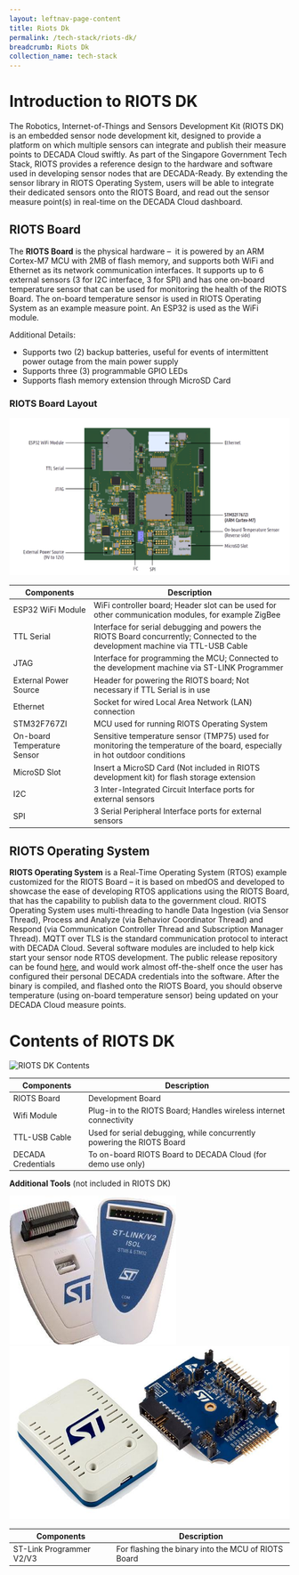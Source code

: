 ```yaml
---
layout: leftnav-page-content
title: Riots Dk
permalink: /tech-stack/riots-dk/
breadcrumb: Riots Dk
collection_name: tech-stack
---
```


# Introduction to RIOTS DK
The Robotics, Internet-of-Things and Sensors Development Kit (RIOTS DK) is an embedded sensor node development kit, designed to provide a platform on which multiple sensors can integrate and publish their measure points to DECADA Cloud swiftly. As part of the Singapore Government Tech Stack, RIOTS provides a reference design to the hardware and software used in developing sensor nodes that are DECADA-Ready. By extending the sensor library in RIOTS Operating System, users will be able to integrate their dedicated sensors onto the RIOTS Board, and read out the sensor measure point(s) in real-time on the DECADA Cloud dashboard.

## RIOTS Board
The **RIOTS Board** is the physical hardware –  it is powered by an ARM Cortex-M7 MCU with 2MB of flash memory, and supports both WiFi and Ethernet as its network communication interfaces. It supports up to 6 external sensors (3 for I2C interface, 3 for SPI) and has one on-board temperature sensor that can be used for monitoring the health of the RIOTS Board. The on-board temperature sensor is used in RIOTS Operating System as an example measure point. An ESP32 is used as the WiFi module.

Additional Details:

- Supports two (2) backup batteries, useful for events of intermittent power outage from the main power supply
- Supports three (3) programmable GPIO LEDs
- Supports flash memory extension through MicroSD Card

### RIOTS Board Layout

![RIOTS Board Layout](/images/riots-dk/intro/riots_board_front_labelled.png)

| Components  | Description  |
|-------------|--------------|
| ESP32 WiFi Module | WiFi controller board; Header slot can be used for other communication modules, for example ZigBee  |
| TTL Serial | Interface for serial debugging and powers the RIOTS Board concurrently; Connected to the development machine via TTL-USB Cable  |
| JTAG  | Interface for programming the MCU; Connected to the development machine via ST-LINK Programmer |
| External Power Source  | Header for powering the RIOTS board; Not necessary if TTL Serial is in use |
| Ethernet  | Socket for wired Local Area Network (LAN) connection |
| STM32F767ZI  | MCU used for running RIOTS Operating System  |
| On-board Temperature Sensor | Sensitive temperature sensor (TMP75) used for monitoring the temperature of the board, especially in hot outdoor conditions |
| MicroSD Slot | Insert a MicroSD Card (Not included in RIOTS development kit) for flash storage extension |
| I2C | 3 Inter-Integrated Circuit Interface ports for external sensors |
| SPI | 3 Serial Peripheral Interface ports for external sensors |

## RIOTS Operating System
**RIOTS Operating System** is a Real-Time Operating System (RTOS) example customized for the RIOTS Board –  it is based on mbedOS and developed to showcase the ease of developing RTOS applications using the RIOTS Board, that has the capability to publish data to the government cloud. RIOTS Operating System uses multi-threading to handle Data Ingestion (via Sensor Thread), Process and Analyze (via Behavior Coordinator Thread) and Respond (via Communication Controller Thread and Subscription Manager Thread). MQTT over TLS is the standard communication protocol to interact with DECADA Cloud. Several software modules are included to help kick start your sensor node RTOS development. The public release repository can be found [here](insert_github_url), and would work almost off-the-shelf once the user has configured their personal DECADA credentials into the software. After the binary is compiled, and flashed onto the RIOTS Board, you should observe temperature (using on-board temperature sensor) being updated on your DECADA Cloud measure points.

# Contents of RIOTS DK

![RIOTS DK Contents](/images/riots-dk/intro/contents.png)

| Components | Description |
|---|---|
| RIOTS Board | Development Board |
| Wifi Module | Plug-in to the RIOTS Board; Handles wireless internet connectivity |
| TTL-USB Cable | Used for serial debugging, while concurrently powering the RIOTS Board |
| DECADA Credentials | To on-board RIOTS Board to DECADA Cloud (for demo use only) |

**Additional Tools** (not included in RIOTS DK)

![ST-Link v2](/images/riots-dk/intro/stlink-v2.jpg "ST-Link Programmer v2")
![ST-Link v3](/images/riots-dk/intro/stlink-v3.jpg "ST-Link Programmer v3")

| Components | Description |
|---|---|
| ST-Link Programmer V2/V3 | For flashing the binary into the MCU of RIOTS Board |
